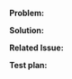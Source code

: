 **Problem:**
<!-- Explain the problem you are aiming to resolve in this PR. -->

**Solution:**
<!-- Example: When "Adding a function to do X", explain why it is necessary to have a way to do X. -->

**Related Issue:**

**Test plan:**
<!-- Make sure tests pass on the Circle CI. -->

